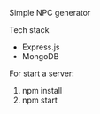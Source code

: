 Simple NPC generator

Tech stack
  - Express.js
  - MongoDB

For start a server:
  1. npm install
  2. npm start
